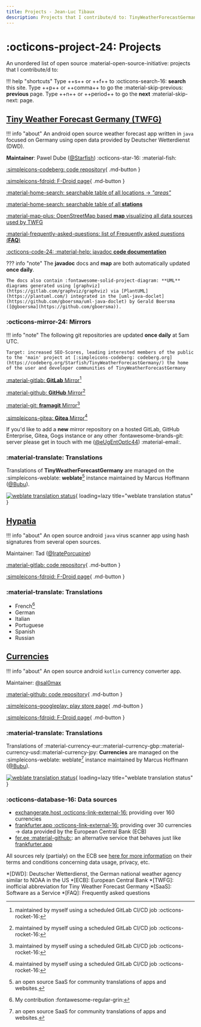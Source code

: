 ```yaml
---
title: Projects - Jean-Luc Tibaux
description: Projects that I contribute/d to: TinyWeatherForecastGermany, Hypatia, Currencies
---
```


# :octicons-project-24: Projects

An unordered list of open source :material-open-source-initiative: projects that I contribute/d to:

!!! help "shortcuts"
    Type ++s++ or ++f++ to :octicons-search-16: **search** this site.
    Type ++p++ or ++comma++ to go the :material-skip-previous: **previous** page.
    Type ++n++ or ++period++ to go the **next** :material-skip-next: page.

## [Tiny Weather Forecast Germany (TWFG)](https://tinyweatherforecastgermanygroup.gitlab.io/index/index.html)

!!! info "about"
    An android open source weather forecast app written in `java` focused on Germany using open data provided by Deutscher Wetterdienst (DWD).

**Maintainer**: Pawel Dube ([@Starfish](https://codeberg.org/Starfish)) :octicons-star-16: :material-fish:

[:simpleicons-codeberg: code repository](https://codeberg.org/Starfish/TinyWeatherForecastGermany/){ .md-button }

[:simpleicons-fdroid: F-Droid page](https://f-droid.org/packages/de.kaffeemitkoffein.tinyweatherforecastgermany){ .md-button }

[:material-home-search: searchable table of all locations -> *"areas"*](https://tinyweatherforecastgermanygroup.gitlab.io/index/areas.html)

[:material-home-search: searchable table of all **stations**](https://tinyweatherforecastgermanygroup.gitlab.io/index/stations.html)

[:material-map-plus: OpenStreetMap based **map** visualizing all data sources used by TWFG](https://tinyweatherforecastgermanygroup.gitlab.io/index/map.html)

[:material-frequently-asked-questions: list of Frequently asked questions (**FAQ**)](https://tinyweatherforecastgermanygroup.gitlab.io/index/index.html#faq)

[:octicons-code-24: :material-help: javadoc **code documentation**](https://tinyweatherforecastgermanygroup.gitlab.io/twfg-javadoc/index.html)

??? info "note"
    The **javadoc** docs and **map** are both automatically updated **once daily**.

    The docs also contain :fontawesome-solid-project-diagram: **UML** diagrams generated using [graphviz](https://gitlab.com/graphviz/graphviz) via [PlantUML](https://plantuml.com/) integrated in the [uml-java-doclet](https://github.com/gboersma/uml-java-doclet) by Gerald Boersma ([@gboersma](https://github.com/gboersma)).

### :octicons-mirror-24: Mirrors

!!! info "note"
    The following git repositories are updated **once daily** at 5am UTC.

    Target: increased SEO-Scores, leading interested members of the public to the 'main' project at [:simpleicons-codeberg: codeberg.org](https://codeberg.org/Starfish/TinyWeatherForecastGermany/) the home of the user and developer communities of TinyWeatherForecastGermany

[:material-gitlab: **GitLab** Mirror](https://gitlab.com/tinyweatherforecastgermanygroup/TinyWeatherForecastGermany)[^1]

[:material-github: **GitHub** Mirror](https://github.com/tinyweatherforecastgermanygroup/TinyWeatherForecastGermany)[^1]

[:material-git: **framagit** Mirror](https://framagit.org/tinyweatherforecastgermanygroup/tinyweatherforecastgermanymirror)[^1]

[:simpleicons-gitea: **Gitea** Mirror](https://gitea.com/tinyweatherforecastgermanygroup/TinyWeatherForecastGermanyMirror)[^1]

If you'd like to add a **new** mirror repository on a hosted GitLab, GitHub Enterprise, Gitea, Gogs instance or any other :fontawesome-brands-git: server please get in touch with me ([@eUgEntOptIc44](https://codeberg.org/eUgEntOptIc44)) :material-email:. 

### :material-translate: Translations

Translations of **TinyWeatherForecastGermany** are managed on the :simpleicons-weblate: **weblate**[^2] instance maintained by Marcus Hoffmann ([@Bubu](https://bubu1.eu/)).

[![weblate translation status](https://weblate.bubu1.eu/widgets/tiny-weather-forecast-germany/-/multi-blue.svg "weblate translation status of TinyWeatherForecastGermany")](https://weblate.bubu1.eu/engage/tiny-weather-forecast-germany/){ loading=lazy title="weblate translation status" }

[^1]: maintained by myself using a scheduled GitLab CI/CD job :octicons-rocket-16:
[^2]: an open source SaaS for community translations of apps and websites.

## [Hypatia](https://gitlab.com/divested-mobile/hypatia)

!!! info "about"
    An open source android `java` virus scanner app using hash signatures from several open sources.

Maintainer: Tad ([@IratePorcupine](https://gitlab.com/IratePorcupine))

[:material-gitlab: code repository](https://gitlab.com/divested-mobile/hypatia){ .md-button }

[:simpleicons-fdroid: F-Droid page](https://f-droid.org/packages/us.spotco.malwarescanner/){ .md-button }

### :material-translate: Translations

* French[^3]
* German
* Italian
* Portuguese
* Spanish
* Russian

[^3]: My contribution :fontawesome-regular-grin:

## [Currencies](https://github.com/sal0max/currencies)

!!! info "about"
    An open source android `kotlin` currency converter app.

Maintainer: [@sal0max](https://github.com/sal0max)

[:material-github: code repository](https://github.com/sal0max/currencies){ .md-button }

[:simpleicons-googleplay: play store page](https://play.google.com/store/apps/details?id=de.salomax.currencies){ .md-button }

[:simpleicons-fdroid: F-Droid page](https://f-droid.org/packages/de.salomax.currencies){ .md-button }

### :material-translate: Translations

Translations of :material-currency-eur::material-currency-gbp::material-currency-usd::material-currency-jpy: **Currencies** are managed on the :simpleicons-weblate: weblate[^2] instance maintained by Marcus Hoffmann ([@Bubu](https://bubu1.eu/)).

[![weblate translation status](https://weblate.bubu1.eu/widgets/currencies/-/multi-blue.svg "weblate translation status of currencies")](https://weblate.bubu1.eu/engage/currencies){ loading=lazy title="weblate translation status" }


### :octicons-database-16: Data sources

* [exchangerate.host :octicons-link-external-16:](https://exchangerate.host/#/#faq) providing over 160 currencies
* [frankfurter.app :octicons-link-external-16:](https://www.frankfurter.app/docs/) providing over 30 currencies -> data provided by the European Central Bank (ECB)
* [fer.ee :material-github:](https://github.com/narorolib/fer): an alternative service that behaves just like [frankfurter.app](https://www.frankfurter.app/docs/)

All sources rely (partialy) on the ECB see [here for more information](https://www.ecb.europa.eu/stats/policy_and_exchange_rates/euro_reference_exchange_rates/html/index.en.html) on their terms and conditions concerning data usage, privacy, etc.

*[DWD]: Deutscher Wetterdienst, the German national weather agency similar to NOAA in the US
*[ECB]: European Central Bank
*[TWFG]: inofficial abbreviation for Tiny Weather Forecast Germany
*[SaaS]: Software as a Service
*[FAQ]: Frequently asked questions
